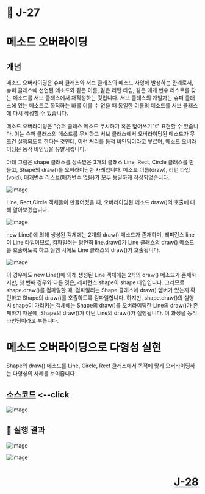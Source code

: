 # 📖 J-27

# 메소드 오버라이딩

## 개념
<p>
  메소드 오버라이딩은 슈퍼 클래스와 서브 클래스의 메소드 사잉에 발생하는 관계로서, 슈퍼 클래스에 선언된 메소드와 같은 이름, 같은 리턴 타입, 같은 매개 변수 리스트를 갖는
  메소드를 서브 클래스에서 재작성하는 것입니다. 서브 클래스의 개발자는 슈퍼 클래스에 있는 메소드로 목적하는 바를 이룰 수 없을 때 동일한 이름의 메소드를 서브 클래스에 다시 작성할 수 있습니다.
</p>
<p>
  메소드 오버라이딩은 "슈퍼 클래스 메소드 무시하기 혹은 덮어쓰기"로 표현할 수 있습니다.
  이는 슈퍼 클래스의 메소드를 무시하고 서브 클래스에서 오버라이딩된 메소드가 무조건 실행되도록 한다는 것인데, 이런 처리를 동적 바인딩이라고 부르며,
  메소드 오버라이딩은 동적 바인딩을 유발시킵니다.
</p>
<p>
  아래 그림은 shape 클래스를 상속받은 3개의 클래스 Line, Rect, Circle 클래스를 만들고, Shape의 draw()를 오버라이딩한 사례입니다.
  메소드 이름(draw), 리턴 타입(void), 매개변수 리스트(매개변수 없음)가 모두 동일하게 작성되었습니다.
</p>


![image](https://github.com/user-attachments/assets/67a45c90-e163-4a9f-b0b3-c5bcc9062f6e)

<p>
  Line, Rect,Circle 객체들이 만들어졌을 때, 오버라이딩된 메소드 draw()의 호출에 대해 알아보겠습니다.
</p>

![image](https://github.com/user-attachments/assets/9ee4354b-b917-4102-b0c6-37a57b6ee7ca)

<p>
  new Line()에 의해 생성된 객체에는 2개의 draw() 메소드가 존재하며, 레퍼런스 line이 Line 타입이므로,
  컴파일러는 당연히 line.draw()가 Line 클래스의 draw() 메소드를 호출하도록 하고 실행 시에도 Line 클래스의 draw()가 호출됩니다.
</p>

![image](https://github.com/user-attachments/assets/45388426-4f08-43a9-8e56-35f67b4cdf5d)

<p>
  이 경우에도 new Line()에 의해 생성된 Line 객체에는 2개의 draw() 메소드가 존재하지만, 첫 번째 경우와 다른 것은, 레퍼런스 shape이 shape 타입입니다.
  그러므로 shape.draw()를 컴파일할 때, 컴파일러는 Shape 클래스에 draw() 멤버가 있는지 확인하고 Shape의 draw()를 호출하도록 컴파일합니다.
  하지만, shape.draw()의 실행 시 shape이 가리키는 객체에는 Shape의 draw()를 오버라이딩한 Line의 draw()가 존재하기 때문에, Shape의 draw()가 아닌 
  Line의 draw()가 실행됩니다. 이 과정을 동적 바인딩이라고 부릅니다. 
</p>

# 메소드 오버라이딩으로 다형성 실현
<p>
  Shape의 draw() 메소드를 Line, Circle, Rect 클래스에서 목적에 맞게 오버라이딩하는 다형성의 사례를 보여줍니다.
</p>

[소스코드](./MethodOverridingEx.java) <--click
---

![image](https://github.com/user-attachments/assets/8240af98-d476-43ff-9181-35669351a1aa)

📘 실행 결과
---

![image](https://github.com/user-attachments/assets/37b06cb0-52f1-474b-82bd-588da704fc1a)


![image](https://github.com/user-attachments/assets/b3fc2fe5-0ee6-4567-b41a-5f2b57263286)


# <p align="right">[J-28](./J_28md)</p>
